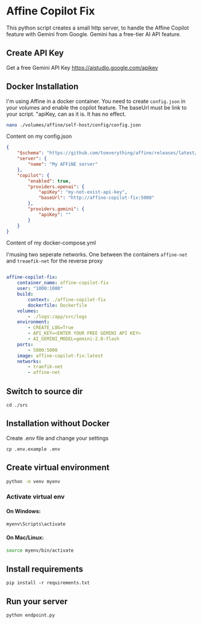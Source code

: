 # Affine Copilot Fix

This python script creates a small http server, to handle the Affine Copilot feature with Gemini from Google. Gemini has a free-tier AI API feature.

## Create API Key

Get a free Gemini API Key https://aistudio.google.com/apikey

## Docker Installation

I'm using Affine in a docker container. You need to create `config.json` in your volumes and enable the copilot feature.  The baseUrl must be link to your script. "apiKey, can as it is. It has no effect.

```bash
nano ./volumes/affine/self-host/config/config.json 
```

Content on my config.json

```json
{
    "$schema": "https://github.com/toeverything/affine/releases/latest/download/config.schema.json",
    "server": {
        "name": "My AFFiNE server"
    },
    "copilot": {
        "enabled": true,
        "providers.openai": {
            "apiKey": "my-not-exist-api-key",
            "baseUrl": "http://affine-copilot-fix:5000"
        },
        "providers.gemini": {
            "apiKey": ""
        }
    }
}
```


Content of my docker-compose.yml

I'musing two seperate networks. One between the containers `affine-net` and `treaefik-net` for the reverse proxy  

```yml

affine-copilot-fix:
    container_name: affine-copilot-fix
    user: "1000:1000"
    build:
        context: ./affine-copilot-fix
        dockerfile: Dockerfile
    volumes:
        - ./logs:/app/src/logs
    environment:
        - CREATE_LOG=True
        - API_KEY=<ENTER YOUR FREE GEMINI API KEY>
        - AI_GEMINI_MODEL=gemini-2.0-flash
    ports:
        - 5000:5000
    image: affine-copilot-fix:latest
    networks:
        - traefik-net
        - affine-net
```

## Switch to source dir
    cd ./src


## Installation without Docker

Create .env file and change your settings

```
cp .env.example .env
```



## Create virtual environment

```bash
python -m venv myenv
```
    

### Activate virtual env

#### On Windows:

```bash
myenv\Scripts\activate
```

#### On Mac/Linux:

```bash
source myenv/bin/activate
```

## Install requirements

```
pip install -r requirements.txt
```


## Run your server
```bash
python endpoint.py
```
